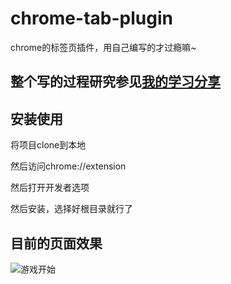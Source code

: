 # chrome-tab-plugin
chrome的标签页插件，用自己编写的才过瘾嘛~

## 整个写的过程研究参见[我的学习分享](https://github.com/panyifei/learning/blob/master/JS%E4%BB%A3%E7%A0%81%E5%BA%93/Chrome%E6%8F%92%E4%BB%B6%E7%BC%96%E5%86%99.md)

## 安装使用
将项目clone到本地

然后访问chrome://extension

然后打开开发者选项

然后安装，选择好根目录就行了

## 目前的页面效果
<img alt="游戏开始" src="showpic/show.png" />

